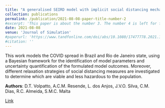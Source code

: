 ```yaml
---
title: "A generalised SEIRD model with implicit social distancing mechanism: A Bayesian approach for the identification of the spread of COVID-19 with applications in Brazil and Rio de Janeiro state"
collection: publications
permalink: /publication/2021-08-08-paper-title-number-2
#excerpt: 'This paper is about the number 3. The number 4 is left for future work.'
date: 2021-08-08
venue: 'Journal of Simulation'
#paperurl: 'https://www.tandfonline.com/doi/abs/10.1080/17477778.2021.1977731?journalCode=tjsm20'
#citation: ''
---
```

This work models the COVID spread in Brazil and Rio de Janeiro state, using a Bayesian framework for the identification of model parameters and uncertainty quantification of the formulated model outcomes. Moreover, different relaxation strategies of social distancing measures are investigated to determine which are viable and less hazardous to the population. 

**Authors**: D.T. Volpatto, A.C.M. Resende, L. dos Anjos, J.V.O. Silva, C.M. Dias, R.C. Almeida, S.M.C. Malta

[Link](https://www.tandfonline.com/doi/abs/10.1080/17477778.2021.1977731?journalCode=tjsm20)


